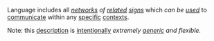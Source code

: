 Language includes all *[networks](https://github.com/gcassel/Modular-Organization-Terminology/blob/master/terms/network.md) of [related](https://github.com/gcassel/Modular-Organization-Terminology/blob/master/terms/relationship.md) [signs](https://github.com/gcassel/Modular-Organization-Terminology/blob/master/terms/sign.md)* which *can be [used](https://github.com/gcassel/Modular-Organization-Terminology/blob/master/terms/use.md)* to [communicate](https://github.com/gcassel/Modular-Organization-Terminology/blob/master/terms/communication.md) within any [specific](https://github.com/gcassel/Modular-Organization-Terminology/blob/master/terms/specific.md) [contexts](https://github.com/gcassel/Modular-Organization-Terminology/blob/master/terms/context.md).

Note: this [description](https://github.com/gcassel/Modular-Organization-Terminology/blob/master/terms/description.md) is [intentionally](https://github.com/gcassel/Modular-Organization-Terminology/blob/master/terms/intention.md) *extremely [generic](https://github.com/gcassel/Modular-Organization-Terminology/blob/master/terms/generic.md) and flexible.* 
